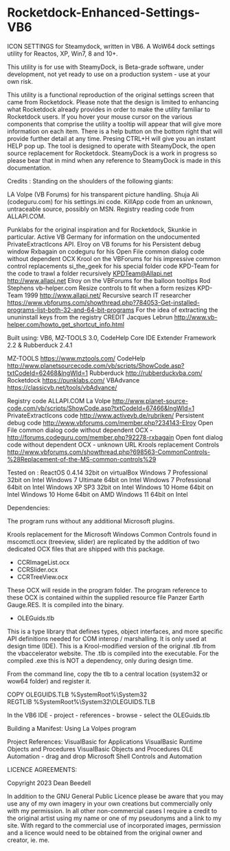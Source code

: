 # Rocketdock-Enhanced-Settings-VB6

ICON SETTINGS for Steamydock, written in VB6. A WoW64 dock settings
utility for Reactos, XP, Win7, 8 and 10+.

This utility is for use with SteamyDock, is Beta-grade software, under
development, not yet ready to use on a production system - use at your
own risk.

This utility is a functional reproduction of the original settings screen that came from Rocketdock. Please note that the design is limited to enhancing what Rocketdock already provides in order to make the utility familiar to Rocketdock users. If you hover your mouse cursor on the various components that comprise the utility a tooltip will appear that will give more information on each item. There is a help button on the bottom right that will provide further detail at any time. Presing CTRL+H will give you an instant HELP pop up.
The tool is designed to operate with SteamyDock, the open source replacement for Rocketdock. SteamyDock is a work in progress so please bear that in mind when any reference to SteamyDock is made in this documentation.

Credits : Standing on the shoulders of the following giants:

   LA Volpe (VB Forums) for his transparent picture handling.
   Shuja Ali (codeguru.com) for his settings.ini code.
   KillApp code from an unknown, untraceable source, possibly on MSN.
   Registry reading code from ALLAPI.COM.
   
   Punklabs for the original inspiration and for Rocketdock, Skunkie in particular.
   Active VB Germany for information on the undocumented PrivateExtractIcons API.
   Elroy on VB forums for his Persistent debug window
   Rxbagain on codeguru for his Open File common dialog code without dependent OCX
   Krool on the VBForums for his impressive common control replacements
   si_the_geek for his special folder code
   KPD-Team for the code to trawl a folder recursively KPDTeam@Allapi.net http://www.allapi.net
   Elroy on the VBForums for the balloon tooltips
	Rod Stephens vb-helper.com Resize controls to fit when a form resizes
	KPD-Team 1999 http://www.allapi.net/ Recursive search
	IT researcher https://www.vbforums.com/showthread.php?784053-Get-installed-programs-list-both-32-and-64-bit-programs
	For the idea of extracting the ununinstall keys from the registry
	CREDIT Jacques Lebrun http://www.vb-helper.com/howto_get_shortcut_info.html

Built using: VB6, MZ-TOOLS 3.0, CodeHelp Core IDE Extender Framework 2.2 & Rubberduck 2.4.1

   MZ-TOOLS https://www.mztools.com/
   CodeHelp http://www.planetsourcecode.com/vb/scripts/ShowCode.asp?txtCodeId=62468&lngWId=1
   Rubberduck http://rubberduckvba.com/
   Rocketdock https://punklabs.com/
   VBAdvance  https://classicvb.net/tools/vbAdvance/
   	
   Registry code ALLAPI.COM
   La Volpe  http://www.planet-source-code.com/vb/scripts/ShowCode.asp?txtCodeId=67466&lngWId=1
   PrivateExtractIcons code http://www.activevb.de/rubriken/
   Persistent debug code http://www.vbforums.com/member.php?234143-Elroy
   Open File common dialog code without dependent OCX - http://forums.codeguru.com/member.php?92278-rxbagain
   Open font dialog code without dependent OCX - unknown URL
   Krools replacement Controls http://www.vbforums.com/showthread.php?698563-CommonControls-%28Replacement-of-the-MS-common-controls%29

Tested on :
ReactOS 0.4.14 32bit on virtualBox
Windows 7 Professional 32bit on Intel
Windows 7 Ultimate 64bit on Intel
Windows 7 Professional 64bit on Intel
Windows XP SP3 32bit on Intel
Windows 10 Home 64bit on Intel
Windows 10 Home 64bit on AMD
Windows 11 64bit on Intel

Dependencies:

The program runs without any additional Microsoft plugins.

Krools replacement for the Microsoft Windows Common Controls found in
mscomctl.ocx (treeview, slider) are replicated by the addition of two
dedicated OCX files that are shipped with this package.

*   CCRImageList.ocx
*   CCRSlider.ocx
*   CCRTreeView.ocx

These OCX will reside in the program folder. The program reference to these 
OCX is contained within the supplied resource file Panzer Earth Gauge.RES. 
It is compiled into the binary.


* OLEGuids.tlb

This is a type library that defines types, object interfaces, and more specific 
API definitions needed for COM interop / marshalling. It is only used at design 
time (IDE). This is a Krool-modified version of the original .tlb from the 
vbaccelerator website. The .tlb is compiled into the executable.
For the compiled .exe this is NOT a dependency, only during design time.

From the command line, copy the tlb to a central location (system32 or wow64 
folder) and register it.

COPY OLEGUIDS.TLB %SystemRoot%\System32\
REGTLIB %SystemRoot%\System32\OLEGUIDS.TLB

In the VB6 IDE - project - references - browse - select the OLEGuids.tlb

Building a Manifest:
Using La Volpes program

Project References:
VisualBasic for Applications
VisualBasic Runtime Objects and Procedures
VisualBasic Objects and Procedures
OLE Automation - drag and drop
Microsoft Shell Controls and Automation

LICENCE AGREEMENTS:

Copyright 2023 Dean Beedell

In addition to the GNU General Public Licence please be aware that you may use
any of my own imagery in your own creations but commercially only with my
permission. In all other non-commercial cases I require a credit to the
original artist using my name or one of my pseudonyms and a link to my site.
With regard to the commercial use of incorporated images, permission and a
licence would need to be obtained from the original owner and creator, ie. me.
